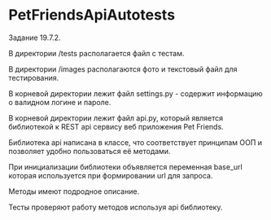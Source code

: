 # PetFriendsApiAutotests
Задание 19.7.2.

В директории /tests располагается файл с тестам.

В директории /images располагаются фото и текстовый файл для тестирования.

В корневой директории лежит файл settings.py - содержит информацию о валидном логине и пароле.

В корневой директории лежит файл api.py, который является библиотекой к REST api сервису веб приложения Pet Friends.

Библиотека api написана в классе, что соответствует принципам ООП и позволяет удобно пользоваться её методами. 

При инициализации библиотеки объявляется переменная base_url которая используется при формировании url для запроса.

Методы имеют подродное описание.

Тесты проверяют работу методов используя api библиотеку.
